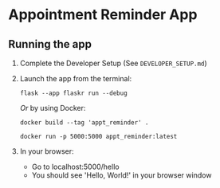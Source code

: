# Appointment Reminder App

## Running the app
1. Complete the Developer Setup (See `DEVELOPER_SETUP.md`)
2. Launch the app from the terminal:

       flask --app flaskr run --debug

   *Or* by using Docker:

       docker build --tag 'appt_reminder' .

       docker run -p 5000:5000 appt_reminder:latest

3. In your browser:
    - Go to localhost:5000/hello
    - You should see 'Hello, World!' in your browser window